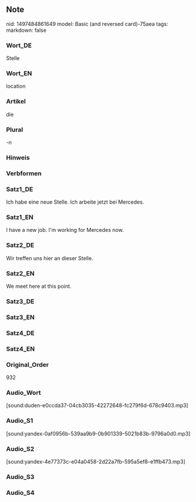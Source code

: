 ## Note
nid: 1497484861649
model: Basic (and reversed card)-75aea
tags: 
markdown: false

### Wort_DE
Stelle

### Wort_EN
location

### Artikel
die

### Plural
-n

### Hinweis


### Verbformen


### Satz1_DE
Ich habe eine neue Stelle. Ich arbeite jetzt bei Mercedes.

### Satz1_EN
I have a new job. I'm working for Mercedes now.

### Satz2_DE
Wir treffen uns hier an dieser Stelle.

### Satz2_EN
We meet here at this point.

### Satz3_DE


### Satz3_EN


### Satz4_DE


### Satz4_EN


### Original_Order
932

### Audio_Wort
[sound:duden-e0ccda37-04cb3035-42272648-fc279f6d-678c9403.mp3]

### Audio_S1
[sound:yandex-0af0956b-539aa9b9-0b901339-5021b83b-9796a0d0.mp3]

### Audio_S2
[sound:yandex-4e77373c-e04a0458-2d22a7fb-595a5ef8-e1ffb473.mp3]

### Audio_S3


### Audio_S4

